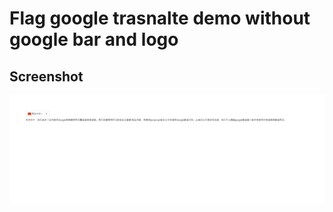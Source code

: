 # Flag google trasnalte demo without google bar and logo

## Screenshot
![ScreenShot](/screenshots/screenshot.png)